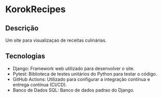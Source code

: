 # KorokRecipes

## Descrição

Um site para visualizaçao de receitas culinárias.

## Tecnologias

- Django: Framework web utilizado para desenvolver o site.
- Pytest: Biblioteca de testes unitários do Python para testar o código.
- GitHub Actions: Utilizado para configurar a integração contínua e entrega contínua (CI/CD).
- Banco de Dados SQL: Banco de dados padrao do Django.
